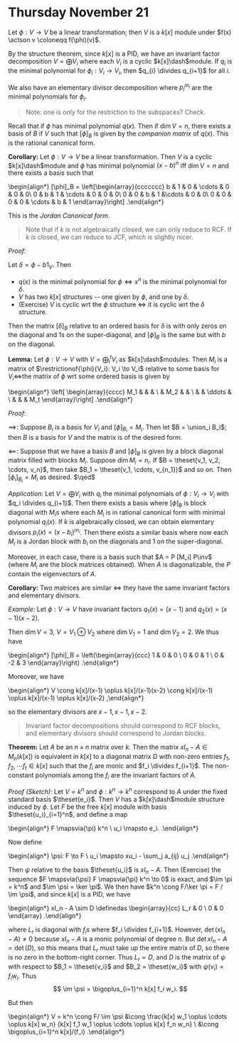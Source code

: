# Thursday November 21

Let $\phi: V\to V$ be a linear transformation; then $V$ is a $k[x]$ module under $f(x) \actson v \coloneqq f(\phi)(v)$.

By the structure theorem, since $k[x]$ is a PID, we have an invariant factor decomposition $V = \bigoplus V_i$ where each $V_i$ is a cyclic $k[x]\dash$module.
If $q_i$ is the minimal polynomial for $\phi_i: V_i \to V_i$, then $q_{i} \divides q_{i+1}$ for all $i$.

We also have an elementary divisor decomposition where $p_i^{m_i}$ are the minimal polynomials for $\phi_i$.

> Note: one is only for the restriction to the subspaces? Check.

Recall that if $\phi$ has minimal polynomial $q(x)$. 
Then if $\dim V = n$, there exists a basis of $B$ if $V$ such that $[\phi]_B$ is given by the *companion matrix* of $q(x)$.
This is the rational canonical form.

**Corollary:**
Let $\phi: V\to V$ be a linear transformation. Then $V$ is a cyclic $k[x]\dash$module and $\phi$ has minimal polynomial $(x-b)^n$ iff $\dim V = n$ and there exists a basis such that

\begin{align*}
[\phi]_B = \left[\begin{array}{ccccccc}
b & 1 & 0   & \cdots  & 0       & 0 & 0\\
0 & b & 1   & \cdots  & 0       & 0 & 0\\
0 & 0 & b   & 1       &\cdots   & 0 & 0\\
0 & 0 & 0   & 0       & \cdots  & b & 1
\end{array}\right]
.\end{align*}

This is the *Jordan Canonical form*.

> Note that if $k$ is not algebraically closed, we can only reduce to RCF. If $k$ *is* closed, we can reduce to JCF, which is slightly nicer.

*Proof:*

Let $\delta = \phi - b 1_V$. Then

- $q(x)$ is the minimal polynomial for $\phi \iff x^n$ is the minimal polynomial for $\delta$.
- $V$ has two $k[x]$ structures -- one given by $\phi$, and one by $\delta$.
- (Exercise) $V$ is cyclic wrt the $\phi$ structure $\iff$ it is cyclic wrt the $\delta$ structure.


Then the matrix $[\delta]_B$ relative to an ordered basis for $\delta$ is with only zeros on the diagonal and 1s on the super-diagonal, and $[\phi]_B$ is the same but with $b$ on the diagonal.

**Lemma:**
Let $\phi: V\to V$ with $V = \bigoplus_i^t V_i$ as $k[x]\dash$modules. 
Then $M_i$ is a matrix of $\restrictionof{\phi}{V_i}: V_i \to V_i$ relative to some basis for $V_i \iff$the matrix of $\phi$ wrt some ordered basis is given by

\begin{align*}
\left[
\begin{array}{cccc}
M_1 &  & & \\
& M_2 & & \\
& & \ddots & \\
& & & M_t 
\end{array}\right]
.\end{align*}


*Proof*:

$\implies$:
Suppose $B_i$ is a basis for $V_i$ and $[\phi]_{B_i} = M_i$. Then let $B = \union_i B_i$; then $B$ is a basis for $V$ and the matrix is of the desired form.

$\impliedby$:
Suppose that we have a basis $B$ and $[\phi]_B$ is given by a block diagonal matrix filled with blocks $M_i$.
Suppose $\dim M_i = n_i$.
If $B = \theset{v_1, v_2, \cdots, v_n}$, then take $B_1 = \theset{v_1, \cdots, v_{n_1}}$ and so on.
Then $[\phi_i]_{B_i} = M_i$ as desired. 
$\qed$

*Application:*
Let $V = \bigoplus V_i$ with $q_i$ the minimal polynomials of $\phi: V_i \to V_i$ with $q_i \divides q_{i+1}$.
Then there exists a basis where $[\phi]_B$ is block diagonal with $M_i$s where each $M_i$ is in rational canonical form with minimal polynomial $q_i(x)$.
If $k$ is algebraically closed, we can obtain elementary divisors $p_i(x) = (x - b_i)^{m_i}$.
Then there exists a similar basis where now each $M_i$ is a Jordan block with $b_i$ on the diagonals and 1 on the super-diagonal.

Moreover, in each case, there is a basis such that $A = P [M_i] P\inv$ (where $M_i$ are the block matrices obtained).
When $A$ is diagonalizable, the $P$ contain the eigenvectors of $A$.

**Corollary:**
Two matrices are similar $\iff$ they have the same invariant factors and elementary divisors.

*Example:*
Let $\phi: V\to V$ have invariant factors $q_1(x) = (x-1)$ and $q_2(x) = (x-1)(x-2)$.

Then $\dim V = 3$, $V = V_1 \oplus V_2$ where $\dim V_1 = 1$ and $\dim V_2 = 2$.
We thus have

\begin{align*}
[\phi]_B = 
\left(\begin{array}{ccc}
1 & 0 & 0 \\
0 & 0 & 1 \\
0 & -2 & 3
\end{array}\right)
.\end{align*}

Moreover, we have

\begin{align*}
V \cong k[x]/(x-1) \oplus k[x]/(x-1)(x-2) \cong k[x]/(x-1) \oplus k[x]/(x-1) \oplus k[x]/(x-2)
,\end{align*}


so the elementary divisors are $x-1, x-1, x-2$.

> Invariant factor decompositions should correspond to RCF blocks, and elementary divisors should correspond to Jordan blocks.

**Theorem:**
Let $A$ be an $n\times n$ matrix over $k$.
Then the matrix $xI_n - A \in M_n(k[x])$ is equivalent in $k[x]$ to a diagonal matrix $D$ with non-zero entries $f_1, f_2, \cdots f_t \in k[x]$ such that the $f_i$ are monic and $f_i \divides f_{i+1}$.
The non-constant polynomials among the $f_i$ are the invariant factors of $A$.

*Proof (Sketch)*:
Let $V = k^n$ and $\phi: k^n \to k^n$ correspond to $A$ under the fixed standard basis $\theset{e_i}$.
Then $V$ has a $k[x]\dash$module structure induced by $\phi$. 
Let $F$ be the free $k[x]$ module with basis $\theset{u_i}_{i=1}^n$, and define a map

\begin{align*}
F \mapsvia{\pi} k^n \\
u_i \mapsto e_i.
.\end{align*}

Now define 

\begin{align*}
\psi: F \to F \\
u_i \mapsto xu_i - \sum_j a_{ij} u_j
.\end{align*}

Then $\psi$ relative to the basis $\theset{u_i}$ is $xI_n - A$.
Then (Exercise) the sequence $F \mapsvia{\psi} F \mapsvia{\pi} k^n \to 0$ is exact, and $\im \pi = k^n$ and $\im \psi = \ker \pi$.
We then have $k^n \cong F/\ker \pi = F / \im \psi$, and since $k[x]$ is a PID, we have

\begin{align*}
xI_n - A \sim D \definedas
\begin{array}{cc}
L_r & 0 \\
0 & 0
\end{array}
.\end{align*}


where $L_r$ is diagonal with $f_i$s where $f_i \divides f_{i+1}$.
However, $\det(xI_n - A) \neq 0$ because  $x I_n - A$ is a monic polynomial of degree $n$. 
But $\det{xI_n - A} = \det(D)$, so this means that $L_r$ must take up the entire matrix of $D$, so there is no zero in the bottom-right corner.
Thus $L_r = D$, and $D$ is the matrix of $\psi$ with respect to $B_1 = \theset{v_i}$ and $B_2 = \theset{w_i}$ with $\psi(v_i) = f_i w_i$.
Thus
$$
\im \psi = \bigoplus_{i=1}^n k[x] f_i w_i.
$$

But then 

\begin{align*}
V = k^n \cong F/ \im \psi 
&\cong \frac{k[x] w_1 \oplus \cdots \oplus k[x] w_n} {k[x] f_1 w_1 \oplus \cdots \oplus k[x] f_n w_n} \\
&\cong \bigoplus_{i=1}^n k[x]/(f_i)
.\end{align*}
